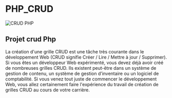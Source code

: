 # PHP_CRUD

 ![CRUD PHP](https://github.com/Fourier1/PHP_CRUD/blob/master/image/crud.png)

## Projet crud Php

La création d'une grille CRUD est une tâche très courante dans le développement Web (CRUD signifie Créer / Lire / Mettre à jour / Supprimer). Si vous êtes un développeur Web expérimenté, vous devez déjà avoir créé de nombreuses grilles CRUD. Ils existent peut-être dans un système de gestion de contenu, un système de gestion d’inventaire ou un logiciel de comptabilité. Si vous venez tout juste de commencer le développement Web, vous allez certainement faire l'expérience du travail de création de grilles CRUD au cours de votre carrière.